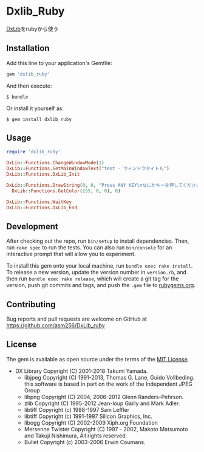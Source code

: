 # Dxlib_Ruby

[DxLib](http://dxlib.o.oo7.jp)をrubyから使う

## Installation

Add this line to your application's Gemfile:

```ruby
gem 'dxlib_ruby'
```

And then execute:

    $ bundle

Or install it yourself as:

    $ gem install dxlib_ruby

## Usage

```ruby
require 'dxlib_ruby'

DxLib::Functions.ChangeWindowMode(1)
DxLib::Functions.SetMainWindowText("test - ウィンドウタイトル")
DxLib::Functions.DxLib_Init

DxLib::Functions.DrawString(0, 0, "Press ANY KEY\nなにかキーを押してください",
  DxLib::Functions.GetColor(255, 0, 0), 0)

DxLib::Functions.WaitKey
DxLib::Functions.DxLib_End
```

## Development

After checking out the repo, run `bin/setup` to install dependencies. Then, run `rake spec` to run the tests. You can also run `bin/console` for an interactive prompt that will allow you to experiment.

To install this gem onto your local machine, run `bundle exec rake install`. To release a new version, update the version number in `version.rb`, and then run `bundle exec rake release`, which will create a git tag for the version, push git commits and tags, and push the `.gem` file to [rubygems.org](https://rubygems.org).

## Contributing

Bug reports and pull requests are welcome on GitHub at https://github.com/asm256/DxLib_ruby

## License

The gem is available as open source under the terms of the [MIT License](https://opensource.org/licenses/MIT).

- DX Library Copyright (C) 2001-2018 Takumi Yamada.
  - libjpeg Copyright (C) 1991-2013, Thomas G. Lane, Guido Vollbeding.
    this software is based in part on the work of the Independent JPEG Group
  - libpng Copyright (C) 2004, 2006-2012 Glenn Randers-Pehrson.
  - zlib Copyright (C) 1995-2012 Jean-loup Gailly and Mark Adler.
  - libtiff Copyright (c) 1988-1997 Sam Leffler
  - libtiff Copyright (c) 1991-1997 Silicon Graphics, Inc.
  - libogg Copyright (C) 2002-2009 Xiph.org Foundation
  - Mersenne Twister Copyright (C) 1997 - 2002, Makoto Matsumoto and Takuji Nishimura, All rights reserved.
  - Bullet Copyright (c) 2003-2006 Erwin Coumans.
